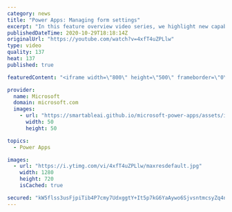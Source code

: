 ```yaml
---
category: news
title: "Power Apps: Managing form settings"
excerpt: "In this feature overview video series, we highlight new capabilities included in the latest update to Microsoft Power Apps.  Improvements to Microsoft Power Apps for managing form settings and events allow users to set various features on a form in the new modern designer.   Get the most out of Power"
publishedDateTime: 2020-10-29T18:18:14Z
originalUrl: "https://youtube.com/watch?v=4xfT4uZPLlw"
type: video
quality: 137
heat: 137
published: true

featuredContent: "<iframe width=\"800\" height=\"500\" frameborder=\"0\" src=\"https://www.youtube.com/embed/4xfT4uZPLlw\" allow=\"accelerometer; autoplay; encrypted-media; gyroscope; picture-in-picture\" allowfullscreen></iframe>"

provider:
  name: Microsoft
  domain: microsoft.com
  images:
    - url: "https://smartableai.github.io/microsoft-power-apps/assets/images/organizations/microsoft.com-50x50.jpg"
      width: 50
      height: 50

topics:
  - Power Apps

images:
  - url: "https://i.ytimg.com/vi/4xfT4uZPLlw/maxresdefault.jpg"
    width: 1280
    height: 720
    isCached: true

secured: "kW5flss3usFjpiTib4P7cmy7UdxggtY+It5p7kG6YaAywo6SjvsntmcsyZq4nc/xZ0fySCe3C4gQblaVHIm453hr+5LzVRJA7v/b7P9z4JqwzQKA+x9+5r8MJSRWmse8rUCM4Ym8K1bxjHzDyfaoILKlhQzlOpdlbtiFb5ekY5qNjFcoRUiXLavzH+okauE7nnpoA4OC/8LCOG0yHjxsqqM5e9HMETtVL3N9g9RiYCoiWtasnJCwhuBOhvjOX4dno1nxWVxpaH/8VVPtqvBFb8t4tUmFSFwRrIektjb4rL2qfKU4PCu6gRi4lYXZbqucJQCVwGYwo3DN+43B2lngblEmltjKuDD4dQN/6iw162xsue7/MUvYb48f9LOh+Z1g3d/M3VNaTmJ8glZyWvJl9PtpEUSIul3IVgf+9d0Zrp3ARykbWVI6qXXrmeH+IA1Y;Q7HnWy2xQfizz9rmtUw1Bw=="
---
```



